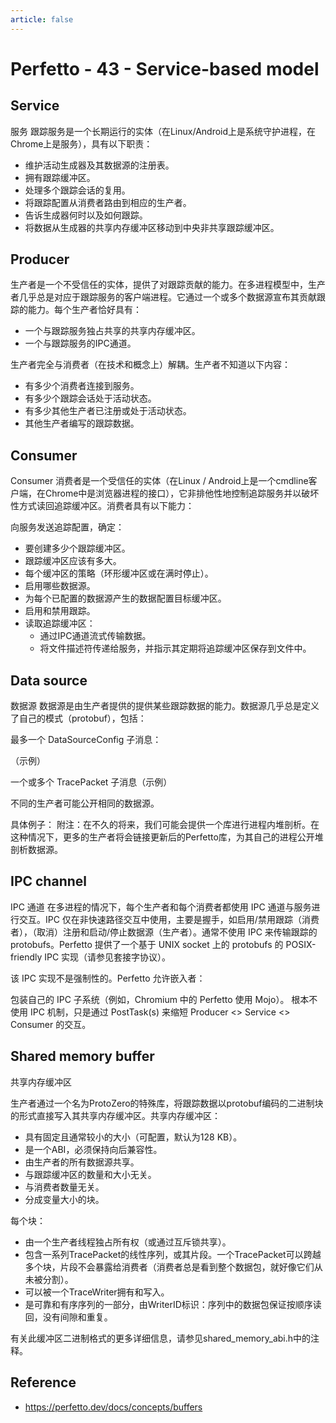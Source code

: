 ```yaml
---
article: false
---
```


# Perfetto - 43 - Service-based model

## Service

服务
跟踪服务是一个长期运行的实体（在Linux/Android上是系统守护进程，在Chrome上是服务），具有以下职责：

- 维护活动生成器及其数据源的注册表。
- 拥有跟踪缓冲区。
- 处理多个跟踪会话的复用。
- 将跟踪配置从消费者路由到相应的生产者。
- 告诉生成器何时以及如何跟踪。
- 将数据从生成器的共享内存缓冲区移动到中央非共享跟踪缓冲区。

## Producer

生产者是一个不受信任的实体，提供了对跟踪贡献的能力。在多进程模型中，生产者几乎总是对应于跟踪服务的客户端进程。它通过一个或多个数据源宣布其贡献跟踪的能力。每个生产者恰好具有：

- 一个与跟踪服务独占共享的共享内存缓冲区。
- 一个与跟踪服务的IPC通道。

生产者完全与消费者（在技术和概念上）解耦。生产者不知道以下内容：

- 有多少个消费者连接到服务。
- 有多少个跟踪会话处于活动状态。
- 有多少其他生产者已注册或处于活动状态。
- 其他生产者编写的跟踪数据。

## Consumer

Consumer
消费者是一个受信任的实体（在Linux / Android上是一个cmdline客户端，在Chrome中是浏览器进程的接口），它非排他性地控制追踪服务并以破坏性方式读回追踪缓冲区。消费者具有以下能力：

向服务发送追踪配置，确定：
- 要创建多少个跟踪缓冲区。
- 跟踪缓冲区应该有多大。
- 每个缓冲区的策略（环形缓冲区或在满时停止）。
- 启用哪些数据源。
- 为每个已配置的数据源产生的数据配置目标缓冲区。
- 启用和禁用跟踪。
- 读取追踪缓冲区：
    - 通过IPC通道流式传输数据。
    - 将文件描述符传递给服务，并指示其定期将追踪缓冲区保存到文件中。

## Data source

数据源
数据源是由生产者提供的提供某些跟踪数据的能力。数据源几乎总是定义了自己的模式（protobuf），包括：

最多一个 DataSourceConfig 子消息：

（示例）

一个或多个 TracePacket 子消息（示例）

不同的生产者可能公开相同的数据源。

具体例子：
附注：在不久的将来，我们可能会提供一个库进行进程内堆剖析。在这种情况下，更多的生产者将会链接更新后的Perfetto库，为其自己的进程公开堆剖析数据源。

## IPC channel

IPC 通道
在多进程的情况下，每个生产者和每个消费者都使用 IPC 通道与服务进行交互。IPC 仅在非快速路径交互中使用，主要是握手，如启用/禁用跟踪（消费者），（取消）注册和启动/停止数据源（生产者）。通常不使用 IPC 来传输跟踪的 protobufs。Perfetto 提供了一个基于 UNIX socket 上的 protobufs 的 POSIX-friendly IPC 实现（请参见套接字协议）。

该 IPC 实现不是强制性的。Perfetto 允许嵌入者：

包装自己的 IPC 子系统（例如，Chromium 中的 Perfetto 使用 Mojo）。
根本不使用 IPC 机制，只是通过 PostTask(s) 来缩短 Producer <> Service <> Consumer 的交互。

## Shared memory buffer

共享内存缓冲区

生产者通过一个名为ProtoZero的特殊库，将跟踪数据以protobuf编码的二进制块的形式直接写入其共享内存缓冲区。共享内存缓冲区：

- 具有固定且通常较小的大小（可配置，默认为128 KB）。
- 是一个ABI，必须保持向后兼容性。
- 由生产者的所有数据源共享。
- 与跟踪缓冲区的数量和大小无关。
- 与消费者数量无关。
- 分成变量大小的块。


每个块：
- 由一个生产者线程独占所有权（或通过互斥锁共享）。
- 包含一系列TracePacket的线性序列，或其片段。一个TracePacket可以跨越多个块，片段不会暴露给消费者（消费者总是看到整个数据包，就好像它们从未被分割）。
- 可以被一个TraceWriter拥有和写入。
- 是可靠和有序序列的一部分，由WriterID标识：序列中的数据包保证按顺序读回，没有间隙和重复。


有关此缓冲区二进制格式的更多详细信息，请参见shared_memory_abi.h中的注释。

## Reference

- https://perfetto.dev/docs/concepts/buffers